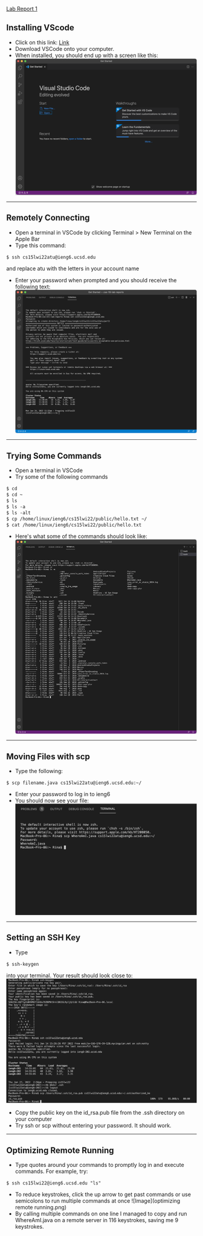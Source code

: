 [Lab Report 1](https://rinakaura.github.io/cse-15l-lab-reports/lab-report-1-week-2.html)

## Installing VScode

- Click on this link: [Link](https://code.visualstudio.com/)
- Download VSCode onto your computer.
- When installed, you should end up with a screen like this:
![Image](screenshotlab1.png)
---
## Remotely Connecting

- Open a terminal in VSCode by clicking Terminal > New Terminal on the Apple Bar
- Type this command: 
``` 
$ ssh cs15lwi22atu@ieng6.ucsd.edu 
```
  and replace atu with the letters in your account name
- Enter your password when prompted and you should receive the following text:
![Image](remoteconnecting.png)
---
## Trying Some Commands

- Open a terminal in VSCode
- Try some of the following commands
```
$ cd
$ cd ~
$ ls
$ ls -a
$ ls -alt
$ cp /home/linux/ieng6/cs15lwi22/public/hello.txt ~/
$ cat /home/linux/ieng6/cs15lwi22/public/hello.txt
```
- Here's what some of the commands should look like:
![Image](typingcommands.png)
---
## Moving Files with scp

- Type the following:
```
$ scp filename.java cs15lwi22atu@ieng6.ucsd.edu:~/
```
- Enter your password to log in to ieng6
- You should now see your file:
![Image](scpexample.png)
---
## Setting an SSH Key

- Type 
```
$ ssh-keygen
```
  into your terminal. Your result should look close to:
![Image](sshkeygen.png)
- Copy the public key on the id_rsa.pub file from the .ssh directory on your computer
- Try ssh or scp without entering your password. It should work.
---
## Optimizing Remote Running

- Type quotes around your commands to promptly log in and execute commands. For example, try:
```
$ ssh cs15lwi22@ieng6.ucsd.edu "ls"
```
- To reduce keystrokes, click the up arrow to get past commands or use semicolons to run multiple commands at once
![Image](optimizing remote running.png)
- By calling multiple commands on one line I managed to copy and run WhereAmI.java on a remote server in 116 keystrokes, saving me 9 keystrokes.

